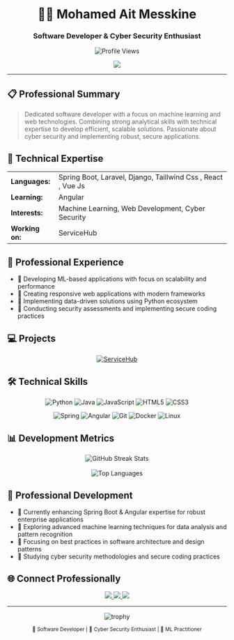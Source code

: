 <h1 align="center">👨‍💻 Mohamed Ait Messkine</h1>
<h3 align="center">Software Developer & Cyber Security Enthusiast</h3>

<p align="center">
  <img src="https://komarev.com/ghpvc/?username=BhlHk&label=Profile%20Views&color=0e75b6&style=for-the-badge" alt="Profile Views" />
</p>

<p align="center">
  <img src="https://github-readme-stats.vercel.app/api?username=BhlHk&show_icons=true&theme=tokyonight&hide_border=true&include_all_commits=true&count_private=true" />
</p>

<hr style="height:2px;border-width:0;color:gray;background-color:gray">

## 📋 Professional Summary

> Dedicated software developer with a focus on machine learning and web technologies. Combining strong analytical skills with technical expertise to develop efficient, scalable solutions. Passionate about cyber security and implementing robust, secure applications.

## 🔧 Technical Expertise

<table align="center">
  <tr>
    <td><strong>Languages:</strong></td>
    <td>Spring Boot, Laravel, Django, Taillwind Css , React , Vue Js</td>
  </tr>
  <tr>
    <td><strong>Learning:</strong></td>
    <td> Angular</td>
  </tr>
  <tr>
    <td><strong>Interests:</strong></td>
    <td>Machine Learning, Web Development, Cyber Security</td>
  </tr>
  <tr>
    <td><strong>Working on:</strong></td>
    <td>ServiceHub</td>
  </tr>
</table>

## 🚀 Professional Experience

<ul>
  <li>🔹 Developing ML-based applications with focus on scalability and performance</li>
  <li>🔹 Creating responsive web applications with modern frameworks</li>
  <li>🔹 Implementing data-driven solutions using Python ecosystem</li>
  <li>🔹 Conducting security assessments and implementing secure coding practices</li>
</ul>

## 💻 Projects

<p align="center">
  <a href="https://github.com/BhlHk/ServiceHub">
    <img src="https://github-readme-stats.vercel.app/api/pin/?username=BhlHk&repo=ServiceHub&theme=tokyonight&hide_border=true" alt="ServiceHub" />
  </a>
</p>

## 🛠 Technical Skills

<p align="center">
  <img src="https://img.shields.io/badge/python-3670A0?style=for-the-badge&logo=python&logoColor=white" alt="Python"/>
  <img src="https://img.shields.io/badge/java-%23ED8B00?style=for-the-badge&logo=openjdk&logoColor=white" alt="Java"/>
  <img src="https://img.shields.io/badge/javascript-%23323330?style=for-the-badge&logo=javascript&logoColor=%23F7DF1E" alt="JavaScript"/>
  <img src="https://img.shields.io/badge/html5-%23E34F26?style=for-the-badge&logo=html5&logoColor=white" alt="HTML5"/>
  <img src="https://img.shields.io/badge/css3-%231572B6?style=for-the-badge&logo=css3&logoColor=white" alt="CSS3"/>
</p>

<p align="center">
  <img src="https://img.shields.io/badge/spring-%236DB33F?style=for-the-badge&logo=spring&logoColor=white" alt="Spring"/>
  <img src="https://img.shields.io/badge/angular-%23DD0031?style=for-the-badge&logo=angular&logoColor=white" alt="Angular"/>
  <img src="https://img.shields.io/badge/git-%23F05033?style=for-the-badge&logo=git&logoColor=white" alt="Git"/>
  <img src="https://img.shields.io/badge/docker-%230db7ed?style=for-the-badge&logo=docker&logoColor=white" alt="Docker"/>
  <img src="https://img.shields.io/badge/Linux-FCC624?style=for-the-badge&logo=linux&logoColor=black" alt="Linux"/>
</p>

## 📊 Development Metrics

<div align="center">
  <img src="https://github-readme-streak-stats.herokuapp.com/?user=BhlHk&theme=tokyonight&hide_border=true" alt="GitHub Streak Stats"/>
</div>

<br>

<div align="center">
  <img src="https://github-readme-stats.vercel.app/api/top-langs/?username=BhlHk&theme=tokyonight&hide_border=true&include_all_commits=true&count_private=true&layout=compact" alt="Top Languages"/>
</div>

## 🌱 Professional Development

<ul>
  <li>📌 Currently enhancing Spring Boot & Angular expertise for robust enterprise applications</li>
  <li>📌 Exploring advanced machine learning techniques for data analysis and pattern recognition</li>
  <li>📌 Focusing on best practices in software architecture and design patterns</li>
  <li>📌 Studying cyber security methodologies and secure coding practices</li>
</ul>

## 🌐 Connect Professionally

<p align="center">
  <a href="https://github.com/BhlHk">
    <img src="https://img.shields.io/badge/GitHub-%23121011?style=for-the-badge&logo=github&logoColor=white"/>
  </a>
  <a href="mailto:bahyoul.amine@gmail.com">
    <img src="https://img.shields.io/badge/Email-D14836?style=for-the-badge&logo=gmail&logoColor=white"/>
  </a>
  <a href="https://linkedin.com/in/aminebahyoul">
    <img src="https://img.shields.io/badge/LinkedIn-0077B5?style=for-the-badge&logo=linkedin&logoColor=white"/>
  </a>
</p>

<hr style="height:2px;border-width:0;color:gray;background-color:gray">

<p align="center">
  <img src="https://github-profile-trophy.vercel.app/?username=BhlHk&theme=tokyonight&no-frame=true&row=1" alt="trophy" />
</p>

<p align="center">
  <sub>💼 Software Developer | 🔐 Cyber Security Enthusiast | 🤖 ML Practitioner</sub>
</p>
